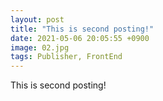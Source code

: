 ```yaml
---
layout: post
title: "This is second posting!"
date: 2021-05-06 20:05:55 +0900
image: 02.jpg
tags: Publisher, FrontEnd
---
```


This is second posting!
